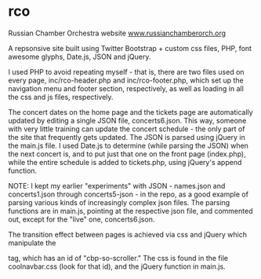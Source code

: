 # rco
Russian Chamber Orchestra website
www.russianchamberorch.org

A repsonsive site built using Twitter Bootstrap + custom css files, PHP, font awesome glyphs, Date.js, JSON and jQuery.

I used PHP to avoid repeating myself - that is, there are two files used on every page, inc/rco-header.php and 
inc/rco-footer.php, which set up the navigation menu and footer section, respectively, as well as loading in all
the css and js files, respectively.

The concert dates on the home page and the tickets page are automatically updated by editing a single JSON file, 
concerts6.json. This way, someone with very little training can update the concert schedule - the only part of the site that frequently gets updated. The JSON is parsed using jQuery in the main.js file. I used Date.js to determine (while parsing the JSON) when the next concert is, and to put just that one on the front page (index.php), while the entire schedule is added to tickets.php, using jQuery's append function. 

NOTE: I kept my earlier "experiments" with JSON - names.json and concerts1.json through concerts5-json - in the repo, as a good example of parsing various kinds of increasingly complex json files. The parsing functions are in main.js, pointing at the respective json file, and commented out, except for the "live" one, concerts6.json.

The transition effect between pages is achieved via css and jQuery which manipulate the
<body> tag, which has an id of "cbp-so-scroller." The css is found in the file coolnavbar.css (look for that id), and the jQuery function in main.js.
